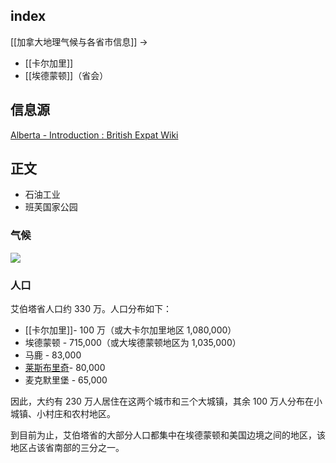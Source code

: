 
## index

[[加拿大地理气候与各省市信息]] ->

- [[卡尔加里]]
- [[埃德蒙顿]]（省会）

## 信息源

[Alberta - Introduction : British Expat Wiki](https://britishexpats.com/wiki/Alberta_-_Introduction)

## 正文

- 石油工业
- 班芙国家公园

### 气候

![](https://picture-guan.oss-cn-hangzhou.aliyuncs.com/20230320114412.png)

### 人口

艾伯塔省人口约 330 万。人口分布如下：

-   [[卡尔加里]]- 100 万（或大卡尔加里地区 1,080,000）
-   埃德蒙顿 - 715,000（或大埃德蒙顿地区为 1,035,000）
-   马鹿 - 83,000
-   [莱斯布里奇](https://britishexpats.com/wiki/Lethbridge "莱斯布里奇")- 80,000
-   麦克默里堡 - 65,000

因此，大约有 230 万人居住在这两个城市和三个大城镇，其余 100 万人分布在小城镇、小村庄和农村地区。

到目前为止，艾伯塔省的大部分人口都集中在埃德蒙顿和美国边境之间的地区，该地区占该省南部的三分之一。